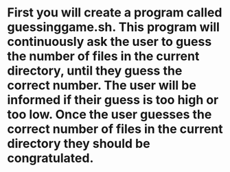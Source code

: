 # First you will create a program called guessinggame.sh. This program will continuously ask the user to guess the number of files in the current directory, until they guess the correct number. The user will be informed if their guess is too high or too low. Once the user guesses the correct number of files in the current directory they should be congratulated.

